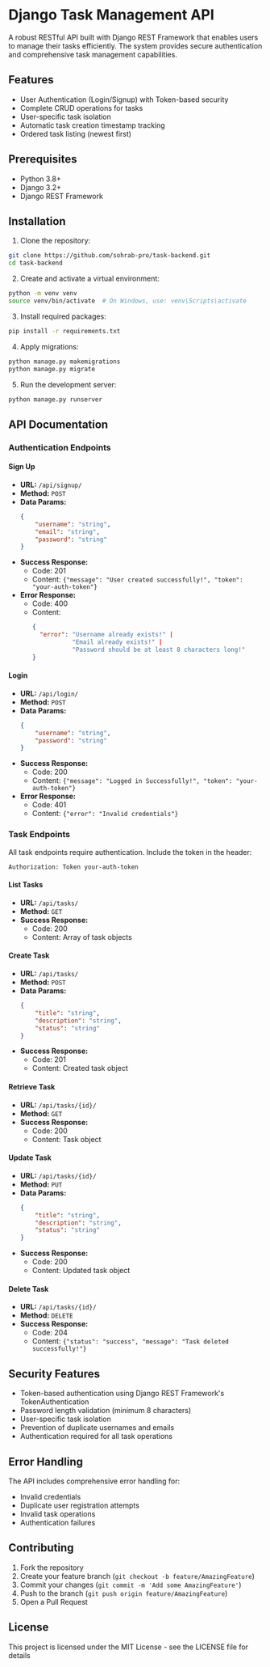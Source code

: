# Django Task Management API

A robust RESTful API built with Django REST Framework that enables users to manage their tasks efficiently. The system provides secure authentication and comprehensive task management capabilities.

## Features

-   User Authentication (Login/Signup) with Token-based security
-   Complete CRUD operations for tasks
-   User-specific task isolation
-   Automatic task creation timestamp tracking
-   Ordered task listing (newest first)

## Prerequisites

-   Python 3.8+
-   Django 3.2+
-   Django REST Framework

## Installation

1. Clone the repository:

```bash
git clone https://github.com/sohrab-pro/task-backend.git
cd task-backend
```

2. Create and activate a virtual environment:

```bash
python -m venv venv
source venv/bin/activate  # On Windows, use: venv\Scripts\activate
```

3. Install required packages:

```bash
pip install -r requirements.txt
```

4. Apply migrations:

```bash
python manage.py makemigrations
python manage.py migrate
```

5. Run the development server:

```bash
python manage.py runserver
```

## API Documentation

### Authentication Endpoints

#### Sign Up

-   **URL:** `/api/signup/`
-   **Method:** `POST`
-   **Data Params:**
    ```json
    {
    	"username": "string",
    	"email": "string",
    	"password": "string"
    }
    ```
-   **Success Response:**
    -   Code: 201
    -   Content: `{"message": "User created successfully!", "token": "your-auth-token"}`
-   **Error Response:**
    -   Code: 400
    -   Content:
        ```json
        {
          "error": "Username already exists!" |
                   "Email already exists!" |
                   "Password should be at least 8 characters long!"
        }
        ```

#### Login

-   **URL:** `/api/login/`
-   **Method:** `POST`
-   **Data Params:**
    ```json
    {
    	"username": "string",
    	"password": "string"
    }
    ```
-   **Success Response:**
    -   Code: 200
    -   Content: `{"message": "Logged in Successfully!", "token": "your-auth-token"}`
-   **Error Response:**
    -   Code: 401
    -   Content: `{"error": "Invalid credentials"}`

### Task Endpoints

All task endpoints require authentication. Include the token in the header:

```
Authorization: Token your-auth-token
```

#### List Tasks

-   **URL:** `/api/tasks/`
-   **Method:** `GET`
-   **Success Response:**
    -   Code: 200
    -   Content: Array of task objects

#### Create Task

-   **URL:** `/api/tasks/`
-   **Method:** `POST`
-   **Data Params:**
    ```json
    {
    	"title": "string",
    	"description": "string",
    	"status": "string"
    }
    ```
-   **Success Response:**
    -   Code: 201
    -   Content: Created task object

#### Retrieve Task

-   **URL:** `/api/tasks/{id}/`
-   **Method:** `GET`
-   **Success Response:**
    -   Code: 200
    -   Content: Task object

#### Update Task

-   **URL:** `/api/tasks/{id}/`
-   **Method:** `PUT`
-   **Data Params:**
    ```json
    {
    	"title": "string",
    	"description": "string",
    	"status": "string"
    }
    ```
-   **Success Response:**
    -   Code: 200
    -   Content: Updated task object

#### Delete Task

-   **URL:** `/api/tasks/{id}/`
-   **Method:** `DELETE`
-   **Success Response:**
    -   Code: 204
    -   Content: `{"status": "success", "message": "Task deleted successfully!"}`

## Security Features

-   Token-based authentication using Django REST Framework's TokenAuthentication
-   Password length validation (minimum 8 characters)
-   User-specific task isolation
-   Prevention of duplicate usernames and emails
-   Authentication required for all task operations

## Error Handling

The API includes comprehensive error handling for:

-   Invalid credentials
-   Duplicate user registration attempts
-   Invalid task operations
-   Authentication failures

## Contributing

1. Fork the repository
2. Create your feature branch (`git checkout -b feature/AmazingFeature`)
3. Commit your changes (`git commit -m 'Add some AmazingFeature'`)
4. Push to the branch (`git push origin feature/AmazingFeature`)
5. Open a Pull Request

## License

This project is licensed under the MIT License - see the LICENSE file for details
